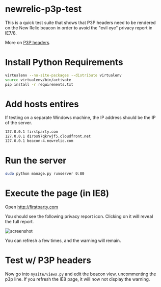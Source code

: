 newrelic-p3p-test
=================

This is a quick test suite that shows that P3P headers need to be rendered on the New Relic beacon in order to avoid the "evil eye" privacy report in IE7/8.

More on [P3P headers](http://stackoverflow.com/questions/389456/cookie-blocked-not-saved-in-iframe-in-internet-explorer).

# Install Python Requirements

```bash
virtualenv --no-site-packages --distribute virtualenv
source virtualenv/bin/activate
pip install -r requirements.txt
```

# Add hosts entires

If testing on a separate Windows machine, the IP address should be the IP of the server.

```bash
127.0.0.1 firstparty.com
127.0.0.1 d1ros97qkrwjf5.cloudfront.net
127.0.0.1 beacon-4.newrelic.com
```

# Run the server

```bash
sudo python manage.py runserver 0:80
```

# Execute the page (in IE8)

Open http://firstparty.com


You should see the following privacy report icon. Clicking on it will reveal the full report.

![screenshot](https://dl.dropbox.com/u/422013/Screenshots/p_annotated.png "Evil Eye")

You can refresh a few times, and the warning will remain.

# Test w/ P3P headers

Now go into `mysite/views.py` and edit the beacon view, uncommenting the p3p line. If you refresh the IE8 page, it will now not display the warning.

